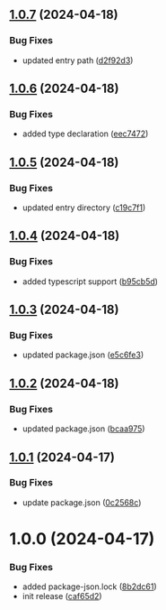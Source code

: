 ## [1.0.7](https://github.com/type-cms/react-sdk/compare/v1.0.6...v1.0.7) (2024-04-18)


### Bug Fixes

* updated entry path ([d2f92d3](https://github.com/type-cms/react-sdk/commit/d2f92d3064a7f1b312cbb63c8975bef3d319e4cd))

## [1.0.6](https://github.com/type-cms/react-sdk/compare/v1.0.5...v1.0.6) (2024-04-18)


### Bug Fixes

* added type declaration ([eec7472](https://github.com/type-cms/react-sdk/commit/eec747204fd5db52d7fe84398e19d32e06c7ed19))

## [1.0.5](https://github.com/type-cms/react-sdk/compare/v1.0.4...v1.0.5) (2024-04-18)


### Bug Fixes

* updated entry directory ([c19c7f1](https://github.com/type-cms/react-sdk/commit/c19c7f181a4719408113897b4a7763f4a3d1e031))

## [1.0.4](https://github.com/type-cms/react-sdk/compare/v1.0.3...v1.0.4) (2024-04-18)


### Bug Fixes

* added typescript support ([b95cb5d](https://github.com/type-cms/react-sdk/commit/b95cb5d84d7c68237b40ee88e56fd9ff18a48e67))

## [1.0.3](https://github.com/type-cms/react-sdk/compare/v1.0.2...v1.0.3) (2024-04-18)


### Bug Fixes

* updated package.json ([e5c6fe3](https://github.com/type-cms/react-sdk/commit/e5c6fe38446c2e53f9731de44a7105ffb6e5faab))

## [1.0.2](https://github.com/type-cms/react-sdk/compare/v1.0.1...v1.0.2) (2024-04-18)


### Bug Fixes

* updated package.json ([bcaa975](https://github.com/type-cms/react-sdk/commit/bcaa975aad109e194f5acb06cfb8607ad566b1c1))

## [1.0.1](https://github.com/type-cms/react-sdk/compare/v1.0.0...v1.0.1) (2024-04-17)


### Bug Fixes

* update package.json ([0c2568c](https://github.com/type-cms/react-sdk/commit/0c2568cf4e3cf298fa85b58060de5c98901dd534))

# 1.0.0 (2024-04-17)


### Bug Fixes

* added package-json.lock ([8b2dc61](https://github.com/type-cms/react-sdk/commit/8b2dc61225a10ab887955f9d749c5e3d930ae28d))
* init release ([caf65d2](https://github.com/type-cms/react-sdk/commit/caf65d2ae2796046b7f8c7c45ff5bc45768855c5))
